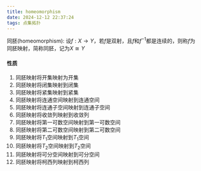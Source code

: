 ```yaml
---
title: homeomorphism
date: 2024-12-12 22:37:24
tags: 点集拓扑
---
```


同胚(homeomorphism): 设$f:X \to Y$，若$f$是双射，且$f$和$f^{-1}$都是连续的，则称$f$为同胚映射，简称同胚，记为$X \cong Y$

#### 性质

1. 同胚映射将开集映射为开集
2. 同胚映射将闭集映射到闭集
3. 同胚映射将紧集映射到紧集
4. 同胚映射将连通空间映射到连通空间
5. 同胚映射将连通子空间映射到连通子空间
6. 同胚映射将收敛列映射到收敛列
7. 同胚映射将第一可数空间映射到第一可数空间
8. 同胚映射将第二可数空间映射到第二可数空间
9. 同胚映射将$T_1$空间映射到$T_1$空间
10. 同胚映射将$T_2$空间映射到$T_2$空间
11. 同胚映射将可分空间映射到可分空间
12. 同胚映射将柯西列映射到柯西列

